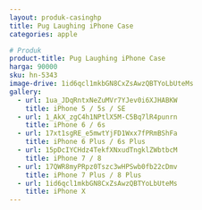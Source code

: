 ```yaml
---
layout: produk-casinghp
title: Pug Laughing iPhone Case
categories: apple

# Produk
product-title: Pug Laughing iPhone Case
harga: 90000
sku: hn-5343
image-drive: 1id6qcl1mkbGN8CxZsAwzQBTYoLbUteMs
gallery:
  - url: 1ua_JDqRntxNeZuMVr7YJev0i6XJHABKW
    title: iPhone 5 / 5s / SE
  - url: 1_AkX_zgC4h1NPtlX5M-C5Bq7lR4punrn
    title: iPhone 6 / 6s
  - url: 17xt1sgRE_e5mwtYjFD1Wxx7fPRmBShFa
    title: iPhone 6 Plus / 6s Plus
  - url: 15pDcIYCHdz4TekfXNxudTngklZWbtbcM
    title: iPhone 7 / 8
  - url: 17QWR8myPRpz0Tszc3wHPSwb0fb22cDmv
    title: iPhone 7 Plus / 8 Plus
  - url: 1id6qcl1mkbGN8CxZsAwzQBTYoLbUteMs
    title: iPhone X
---
```

